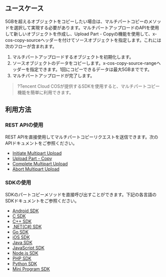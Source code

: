 ## ユースケース

5GBを超えるオブジェクトをコピーしたい場合は、マルチパートコピーのメソッドを選択して実現する必要があります。マルチパートアップロードのAPIを使用して新しいオブジェクトを作成し、Upload Part - Copyの機能を使用して、x-cos-copy-sourceヘッダーを付けてソースオブジェクトを指定します。これには次のフローが含まれます。

1. マルチパートアップロードするオブジェクトを初期化します。
2. ソースオブジェクトのデータをコピーします。x-cos-copy-source-rangeヘッダーを指定できます。1回にコピーできるデータは最大5GBまでです。
3. マルチパートアップロードが完了します。

>?Tencent Cloud COSが提供するSDKを使用すると、マルチパートコピー機能を簡単に利用できます。

## 利用方法

### REST APIの使用

REST APIを直接使用してマルチパートコピーリクエストを送信できます。次のAPIドキュメントをご参照ください。

- [Initiate Multipart Upload](https://intl.cloud.tencent.com/document/product/436/7746)
- [Upload Part - Copy](https://intl.cloud.tencent.com/document/product/436/8287)
- [Complete Multipart Upload](https://intl.cloud.tencent.com/document/product/436/7742)
- [Abort Multipart Upload](https://intl.cloud.tencent.com/document/product/436/7740)

### SDKの使用

SDKのパートコピーメソッドを直接呼び出すことができます。下記の各言語のSDKドキュメントをご参照ください。


- [Android SDK](https://intl.cloud.tencent.com/document/product/436/37674#.E5.A4.8D.E5.88.B6.E5.88.86.E5.9D.97)
- [C SDK](https://www.tencentcloud.com/document/product/436/44872)
- [C++ SDK](https://intl.cloud.tencent.com/document/product/436/31522#.E5.A4.8D.E5.88.B6.E5.88.86.E5.9D.97)
- [.NET(C#) SDK](https://www.tencentcloud.com/document/product/436/40171)
- [Go SDK](https://www.tencentcloud.com/document/product/436/44064)
- [iOS SDK](https://intl.cloud.tencent.com/document/product/436/37683#.E5.A4.8D.E5.88.B6.E5.88.86.E5.9D.97)
- [Java SDK](https://intl.cloud.tencent.com/document/product/436/31534#.E5.A4.8D.E5.88.B6.E5.88.86.E5.9D.97)
- [JavaScript SDK](https://intl.cloud.tencent.com/document/product/436/31538#.E5.A4.8D.E5.88.B6.E5.88.86.E5.9D.97)
- [Node.js SDK](https://intl.cloud.tencent.com/document/product/436/31710#.E5.A4.8D.E5.88.B6.E5.88.86.E5.9D.97)
- [PHP SDK](https://intl.cloud.tencent.com/document/product/436/31542#.E5.A4.8D.E5.88.B6.E5.88.86.E5.9D.97)
- [Python SDK](https://intl.cloud.tencent.com/document/product/436/31546#.E5.A4.8D.E5.88.B6.E5.88.86.E5.9D.97)
- [Mini Program SDK](https://www.tencentcloud.com/document/product/436/43885)
